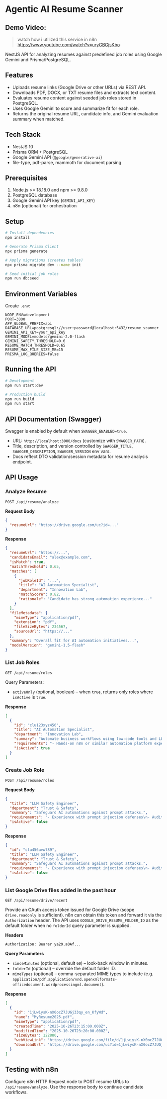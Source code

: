 # Agentic AI Resume Scanner

## Demo Video:
> watch how i utilized this service in n8n
https://www.youtube.com/watch?v=uryGBGjsKbo


NestJS API for analyzing resumes against predefined job roles using Google Gemini and Prisma/PostgreSQL.

## Features

- Uploads resume links (Google Drive or other URLs) via REST API.
- Downloads PDF, DOCX, or TXT resume files and extracts text content.
- Evaluates resume content against seeded job roles stored in PostgreSQL.
- Uses Google Gemini to score and summarize fit for each role.
- Returns the original resume URL, candidate info, and Gemini evaluation summary when matched.

## Tech Stack

- NestJS 10
- Prisma ORM + PostgreSQL
- Google Gemini API (`@google/generative-ai`)
- file-type, pdf-parse, mammoth for document parsing

## Prerequisites

1. Node.js >= 18.18.0 and npm >= 9.8.0
2. PostgreSQL database
3. Google Gemini API key (`GEMINI_API_KEY`)
4. n8n (optional) for orchestration

## Setup

```bash
# Install dependencies
npm install

# Generate Prisma Client
npx prisma generate

# Apply migrations (creates tables)
npx prisma migrate dev --name init

# Seed initial job roles
npm run db:seed
```

## Environment Variables

Create `.env`:

```
NODE_ENV=development
PORT=3000
APP_GLOBAL_PREFIX=api
DATABASE_URL=postgresql://user:password@localhost:5432/resume_scanner
GEMINI_API_KEY=your_api_key
GEMINI_MODEL=models/gemini-2.0-flash
GEMINI_SAFETY_THRESHOLD=0.6
RESUME_MATCH_THRESHOLD=0.65
RESUME_MAX_FILE_SIZE_MB=15
PRISMA_LOG_QUERIES=false
```

## Running the API

```bash
# Development
npm run start:dev

# Production build
npm run build
npm run start
```

## API Documentation (Swagger)

Swagger is enabled by default when `SWAGGER_ENABLED=true`.

- URL: `http://localhost:3000/docs` (customize with `SWAGGER_PATH`).
- Title, description, and version controlled by `SWAGGER_TITLE`, `SWAGGER_DESCRIPTION`, `SWAGGER_VERSION` env vars.
- Docs reflect DTO validation/session metadata for resume analysis endpoint.

## API Usage

### Analyze Resume

`POST /api/resume/analyze`

**Request Body**

```json
{
  "resumeUrl": "https://drive.google.com/uc?id=..."
}
```

**Response**

```json
{
  "resumeUrl": "https://...",
  "candidateEmail": "alex@example.com",
  "isMatch": true,
  "matchThreshold": 0.65,
  "matches": [
    {
      "jobRoleId": "...",
      "title": "AI Automation Specialist",
      "department": "Innovation Lab",
      "matchScore": 0.82,
      "rationale": "Candidate has strong automation experience..."
    }
  ],
  "fileMetadata": {
    "mimeType": "application/pdf",
    "extension": "pdf",
    "fileSizeBytes": 234567,
    "sourceUrl": "https://..."
  },
  "summary": "Overall fit for AI automation initiatives...",
  "modelVersion": "gemini-1.5-flash"
}
```

### List Job Roles

`GET /api/resume/roles`

Query Parameters:

- `activeOnly` (optional, boolean) – when `true`, returns only roles where `isActive` is `true`.

**Response**

```json
[
  {
    "id": "clu123xyz456",
    "title": "AI Automation Specialist",
    "department": "Innovation Lab",
    "summary": "Automate business workflows using low-code tools and LLM integrations.",
    "requirements": "- Hands-on n8n or similar automation platform experience\n- Ability to design LLM prompts and safeguard workflows from prompt injection\n- Familiarity with Google Gemini or OpenAI models\n- Strong communication and documentation habits",
    "isActive": true
  }
]
```

### Create Job Role

`POST /api/resume/roles`

**Request Body**

```json
{
  "title": "LLM Safety Engineer",
  "department": "Trust & Safety",
  "summary": "Safeguard AI automations against prompt attacks.",
  "requirements": "- Experience with prompt injection defenses\n- Auditing LLM outputs",
  "isActive": false
}
```

**Response**

```json
{
  "id": "clu456uvw789",
  "title": "LLM Safety Engineer",
  "department": "Trust & Safety",
  "summary": "Safeguard AI automations against prompt attacks.",
  "requirements": "- Experience with prompt injection defenses\n- Auditing LLM outputs",
  "isActive": false
}
```

### List Google Drive files added in the past hour

`GET /api/resume/drive/recent`

Provide an OAuth access token issued for Google Drive (scope `drive.readonly` is sufficient). n8n can obtain this token and forward it via the `Authorization` header. The API uses `GOOGLE_DRIVE_RESUME_FOLDER_ID` as the default folder when no `folderId` query parameter is supplied.

**Headers**

```
Authorization: Bearer ya29.a0Af...
```

**Query Parameters**

- `sinceMinutes` (optional, default `60`) – look-back window in minutes.
- `folderId` (optional) – override the default folder ID.
- `mimeTypes` (optional) – comma-separated MIME types to include (e.g. `application/pdf,application/vnd.openxmlformats-officedocument.wordprocessingml.document`).

**Response**

```json
[
  {
    "id": "1jLwiysK-nX0ocZ7JUGj33qy_en_KfyWd",
    "name": "MyResume2025.pdf",
    "mimeType": "application/pdf",
    "createdTime": "2025-10-26T23:15:00.000Z",
    "modifiedTime": "2025-10-26T23:20:00.000Z",
    "sizeBytes": 122880,
    "webViewLink": "https://drive.google.com/file/d/1jLwiysK-nX0ocZ7JUGj33qy_en_KfyWd/view",
    "downloadUrl": "https://drive.google.com/uc?id=1jLwiysK-nX0ocZ7JUGj33qy_en_KfyWd&export=download"
  }
]
```

## Testing with n8n

Configure n8n HTTP Request node to POST resume URLs to `/api/resume/analyze`. Use the response body to continue candidate workflows.
